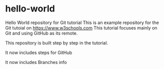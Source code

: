 # hello-world
Hello World repository for Git tutorial
This is an example repository for the Git tutoial on https://www.w3schools.com
This tutorial  focuses mainly on Git and using GitHub as its remote.

This repository is built step by step in the tutorial.

It now includes steps for GitHub

It now includes Branches info
